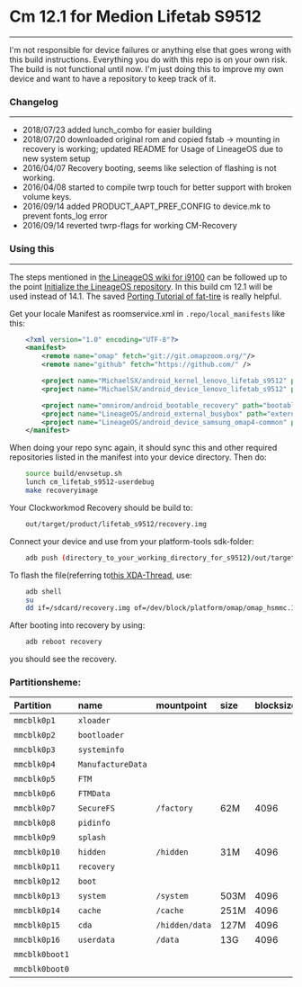 # Cm 12.1 for Medion Lifetab S9512
---------------------------------
I'm not responsible for device failures or anything else that goes wrong with this build instructions. Everything you do with this repo is on your own risk.
The build is not functional until now. 
I'm just doing this to improve my own device and want to have a repository to keep track of it.

### Changelog
---------------
- 2018/07/23 added lunch_combo for easier building
- 2018/07/20 downloaded original rom and copied fstab &rarr; mounting in recovery is working; updated README for Usage of LineageOS due to new system setup
- 2016/04/07 Recovery booting, seems like selection of flashing is not working.
- 2016/04/08 started to compile twrp touch for better support with broken volume keys.
- 2016/09/14 added PRODUCT_AAPT_PREF_CONFIG to device.mk to prevent fonts_log error
- 2016/09/14 reverted twrp-flags for working CM-Recovery

### Using this
---------------
The steps mentioned in  [the LineageOS wiki for i9100](https://wiki.lineageos.org/devices/i9100/build) can be followed up to the point [Initialize the LineageOS repository](https://wiki.lineageos.org/devices/i9100/build#initialize-the-lineageos-source-repository-1). In this build cm 12.1 will be used instead of 14.1. The saved [Porting Tutorial of fat-tire](https://fat-tire.github.io/porting-intro.html) is really helpful.

Get your locale Manifest as roomservice.xml in `.repo/local_manifests` like this:
```xml
	<?xml version="1.0" encoding="UTF-8"?>
	<manifest>
		<remote name="omap" fetch="git://git.omapzoom.org/"/>
		<remote name="github" fetch="https://github.com/" />

		<project name="MichaelSX/android_kernel_lenovo_lifetab_s9512" path="kernel/lenovo/lifetab_s9512" remote="github" revision="master" />
		<project name="MichaelSX/android_device_lenovo_lifetab_s9512" path="device/lenovo/lifetab_s9512" remote="github" revision="master" />

		<project name="omnirom/android_bootable_recovery" path="bootable/recovery-twrp" remote="github" revision="android-7.0" />
		<project name="LineageOS/android_external_busybox" path="external/busybox" remote="github" revision="cm-12.1" />
		<project name="LineageOS/android_device_samsung_omap4-common" path="device/samsung/omap4-common" remote="github" revision="cm-12.1" />
	</manifest>
```
When doing your repo sync again, it should sync this and other required repositories listed in the manifest into your device directory.
Then do:
```bash
	source build/envsetup.sh
	lunch cm_lifetab_s9512-userdebug
	make recoveryimage
```
Your Clockworkmod Recovery should be build to:
```bash
	out/target/product/lifetab_s9512/recovery.img
```
Connect your device and use from your platform-tools sdk-folder:
```bash
	adb push (directory_to_your_working_directory_for_s9512)/out/target/product/lifetab_s9512/recovery.img /sdcard/recovery.img
```
To flash the file(referring to[this XDA-Thread](http://forum.xda-developers.com/showthread.php?t=2063132), use:
```bash
	adb shell
	su
	dd if=/sdcard/recovery.img of=/dev/block/platform/omap/omap_hsmmc.1/by-name/recovery
```
After booting into recovery by using:
```bash
	adb reboot recovery
```
you should see the recovery.

### Partitionsheme:
|Partition|name|mountpoint|size|blocksize|blocks|blocks*1024|
|:---|:---|:---|:---|:---|:---|:---|
|`mmcblk0p1`|`xloader`||||128|131072|
|`mmcblk0p2`|`bootloader`||||256|262144|
|`mmcblk0p3`|`systeminfo`||||64|65536|
|`mmcblk0p4`|`ManufactureData`||||1024|1048576|
|`mmcblk0p5`|`FTM`||||8192|8388608|
|`mmcblk0p6`|`FTMData`||||65536|67108864|
|`mmcblk0p7`|`SecureFS`|`/factory`|62M|4096|65536|67108864|
|`mmcblk0p8`|`pidinfo`||||512|524288|
|`mmcblk0p9`|`splash`||||6144|6291456|
|`mmcblk0p10`|`hidden`|`/hidden`|31M|4096|32768|33554432|
|`mmcblk0p11`|`recovery`||||8192|8388608|
|`mmcblk0p12`|`boot`||||8192|8388608|
|`mmcblk0p13`|`system`|`/system`|503M|4096|524388|536870912|
|`mmcblk0p14`|`cache`|`/cache`|251M|4096|262144|268325456|
|`mmcblk0p15`|`cda`|`/hidden/data`|127M|4096|131072|134217728|
|`mmcblk0p16`|`userdata`|`/data`|13G|4096|14417408|14763425790|
|`mmcblk0boot1`|||||4096|4194304|
|`mmcblk0boot0`|||||4096|4194304|
